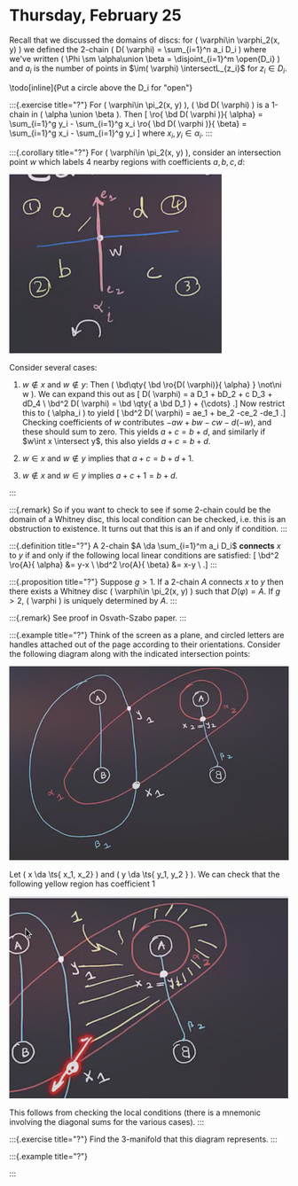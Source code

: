 # Thursday, February 25

Recall that we discussed the domains of discs: for \( \varphi\in \varphi_2(x, y) \) we defined the 2-chain \( D( \varphi) = \sum_{i=1}^n a_i D_i \) where we've written \( \Phi \sm \alpha\union \beta = \disjoint_{i=1}^m \open{D_i} \) and $a_i$ is the number of points in $\im( \varphi) \intersectL_{z_i}$ for $z_i \in D_i$.

\todo[inline]{Put a circle above the D_i for "open"}

:::{.exercise title="?"}
For \( \varphi\in \pi_2(x, y) \), \( \bd D( \varphi) \) is a 1-chain in \( \alpha \union \beta \).
Then 
\[ 
\ro{ \bd D( \varphi )}{ \alpha} = \sum_{i=1}^g y_i - \sum_{i=1}^g x_i 
\ro{ \bd D( \varphi )}{ \beta} = \sum_{i=1}^g x_i - \sum_{i=1}^g y_i 
\]
where $x_i, y_i \in \alpha_i$.
:::

:::{.corollary title="?"}
For \( \varphi\in \pi_2(x, y) \), consider an intersection point $w$ which labels 4 nearby regions with coefficients $a,b,c,d$:

![image_2021-02-25-11-28-01](figures/image_2021-02-25-11-28-01.png)

Consider several cases:

1. $w\not\in x$ and $w\not\in y$:
  Then \( \bd\qty{ \bd \ro{D( \varphi)}{ \alpha} } \not\ni w  \).
  We can expand this out as 
  \[
  D( \varphi) = a D_1 + bD_2 + c D_3 + dD_4 \\
  \bd^2 D( \varphi) = \bd \qty{ a \bd D_1 } + {\cdots} 
  .\]
  Now restrict this to \( \alpha_i \) to yield
  \[
  \bd^2 D( \varphi) = ae_1 + be_2 -ce_2 -de_1
  .\]
  Checking coefficients of $w$ contributes $-aw + bw - cw -d(-w)$, and these should sum to zero.
  This yields $a+c = b+d$, and similarly if $w\int x \intersect y$, this also yields $a+c = b+d$.


2. $w\in x$ and $w\not \in y$ implies that $a+c = b +d +1$.

3. $w\not\in x$ and $w\in y$ implies $a+c+1 = b+d$.

:::

:::{.remark}
So if you want to check to see if some 2-chain could be the domain of a Whitney disc, this local condition can be checked, i.e. this is an obstruction to existence.
It turns out that this is an if and only if condition.
:::

:::{.definition title="?"}
A 2-chain $A \da \sum_{i=1}^m a_i D_i$ **connects** $x$ to $y$ if and only if the following local linear conditions are satisfied:
\[
\bd^2 \ro{A}{ \alpha} &= y-x \\
\bd^2 \ro{A}{ \beta} &= x-y \\
.\]
:::

:::{.proposition title="?"}
Suppose $g>1$.
If a 2-chain $A$ connects $x$ to $y$ then there exists a Whitney disc \( \varphi\in \pi_2(x, y) \) such that $D( \varphi) = A$.
If $g>2$, \( \varphi \) is uniquely determined by $A$.
:::

:::{.remark}
See proof in Osvath-Szabo paper.
:::

:::{.example title="?"}
Think of the screen as a plane, and circled letters are handles attached out of the page according to their orientations.
Consider the following diagram along with the indicated intersection points:

![image_2021-02-25-11-45-11](figures/image_2021-02-25-11-45-11.png)

Let \( x \da \ts{ x_1, x_2} \) and \( y \da \ts{ y_1, y_2 } \).
We can check that the following yellow region has coefficient 1

![image_2021-02-25-11-47-15](figures/image_2021-02-25-11-47-15.png)

This follows from checking the local conditions (there is a mnemonic involving the diagonal sums for the various cases).
:::

:::{.exercise title="?"}
Find the 3-manifold that this diagram represents.
:::



:::{.example title="?"}

:::







